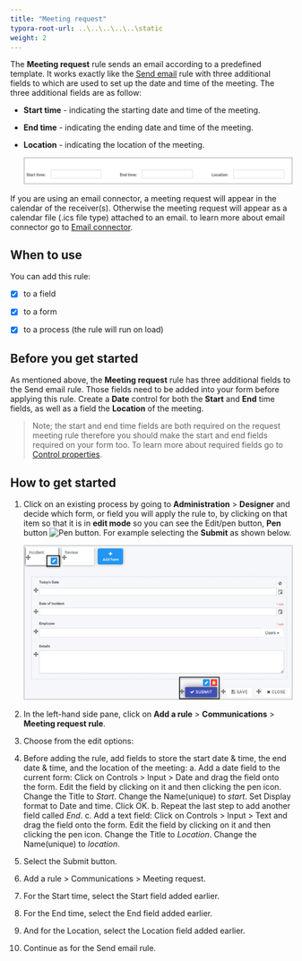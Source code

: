 ```yaml
---
title: "Meeting request"
typora-root-url: ..\..\..\..\..\static
weight: 2
---
```


The **Meeting request** rule sends an email according to a predefined template. It works exactly like the [Send email](/docs/platform/rules/communications/send-email/) rule with three additional fields to which are used to set up the date and time of the meeting. The three additional fields are as follow:
* **Start time** - indicating the starting date and time of the meeting.

* **End time** - indicating the ending date and time of the meeting.

* **Location** - indicating the location of the meeting.

  ![](/images/meeting-request-fields.jpg)

If you are using an email connector, a meeting request will appear in the calendar of the receiver(s).  Otherwise the meeting request will appear as a calendar file (.ics file type) attached to an email. to learn more about email connector go to [Email connector](/docs/platform/connectors/email/).

## When to use 
You can add this rule:
- [x] to a field
- [x] to a form 
- [x] to a process (the rule will run on load)



## Before you get started

As mentioned above, the **Meeting request** rule has three additional fields to the Send email rule. Those fields need to be added into your form before applying this rule. Create a **Date** control for both the **Start** and **End** time fields, as well as a field the **Location** of the meeting.

> Note; the start and end time fields are both required on the request meeting rule therefore you should make the start and end fields required on your form too. To learn more about required fields go to[ Control properties](/docs/platform/controls/properties/#field-properties).

## How to get started
1. Click on an existing process by going to **Administration** > **Designer** and decide which form, or field you will apply the rule to, by clicking on that item so that it is in **edit mode** so you can see the Edit/pen button, **Pen** button ![Pen button](https://docs.kianda.com/images/penicon.png). For example selecting the **Submit** as shown below.

   ![Form and button edit mode](/images/send-email-page-select-submit.jpg)

2. In the left-hand side pane, click on **Add a rule** > **Communications** > **Meeting request rule**.

3. Choose from the edit options:

1. Before adding the rule, add fields to store the start date & time, the end date & time, and the location of the meeting: 
   a. Add a date field to the current form: Click on Controls > Input > Date and drag the field onto the form.  Edit the field by clicking on it and then clicking the pen icon. Change the Title to *Start*.  Change the Name(unique) to *start*.  Set Display format to Date and time. Click OK.
   b. Repeat the last step to add another field called *End*.
   c. Add a text field: Click on Controls > Input > Text and drag the field onto the form.  Edit the field by clicking on it and then clicking the pen icon. Change the Title to *Location*. Change the Name(unique) to *location*.  
2. Select the Submit button.
3. Add a rule > Communications > Meeting request.
4. For the Start time, select the Start field added earlier. 
5. For the End time, select the End field added earlier. 
6. And for the Location, select the Location field added earlier.
7. Continue as for the Send email rule.



